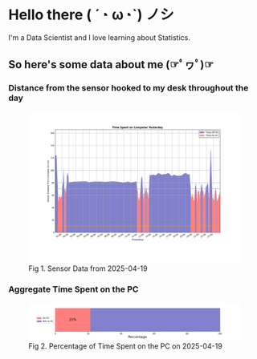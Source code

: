 
# Hello there ( ´◔ ω◔`) ノシ

I'm a Data Scientist and I love learning about Statistics.

## So here's some data about me (☞ﾟヮﾟ)☞


### Distance from the sensor hooked to my desk throughout the day
<figure>
  <picture>
    <source media="(prefers-color-scheme: dark)" srcset="Pi/readme/graphs/lineplot/dark-plot-2025-04-19.png">
    <source media="(prefers-color-scheme: light)" srcset="Pi/readme/graphs/lineplot/light-plot-2025-04-19.png">
    <img alt="Shows a black logo in light color mode and a white one in dark color mode." src="Pi/readme/graphs/lineplot/light-plot-2025-04-19.png">
  </picture>
  <figcaption>Fig 1. Sensor Data from 2025-04-19</figcaption>
</figure>



### Aggregate Time Spent on the PC
<figure>
  <picture>
    <source media="(prefers-color-scheme: dark)" srcset="Pi/readme/graphs/barplot/dark-plot-2025-04-19.png">
    <source media="(prefers-color-scheme: light)" srcset="Pi/readme/graphs/barplot/light-plot-2025-04-19.png">
    <img alt="Shows a black logo in light color mode and a white one in dark color mode." src="Pi/readme/graphs/barplot/light-plot-2025-04-19.png">
  </picture>
  <figcaption>Fig 2. Percentage of Time Spent on the PC on 2025-04-19</figcaption>
</figure>
